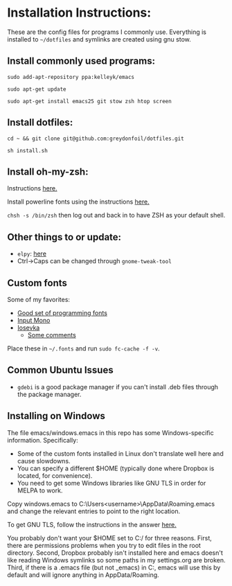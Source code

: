 # Installation Instructions:

These are the config files for programs I commonly use. Everything is installed to `~/dotfiles` and symlinks are created using gnu stow. 

## Install commonly used programs:

`sudo add-apt-repository ppa:kelleyk/emacs`

`sudo apt-get update`

`sudo apt-get install emacs25 git stow zsh htop screen`

## Install dotfiles:

`cd ~ && git clone git@github.com:greydonfoil/dotfiles.git`

`sh install.sh`

## Install oh-my-zsh:

Instructions [here.](https://github.com/robbyrussell/oh-my-zsh)

Install powerline fonts using the instructions [here.](https://powerline.readthedocs.io/en/latest/installation/linux.html#fonts-installation)

`chsh -s /bin/zsh` then log out and back in to have ZSH as your default shell. 

## Other things to or update:

* `elpy`: [here](https://github.com/jorgenschaefer/elpy)
* Ctrl->Caps can be changed through `gnome-tweak-tool`

## Custom fonts

Some of my favorites:

* [Good set of programming fonts](https://github.com/hbin/top-programming-fonts)
* [Input Mono](http://input.fontbureau.com/preview/?size=17&language=python&theme=base16-dark&family=InputMono&width=300&weight=400&line-height=1.1&a=0&g=ss&i=serif&l=serifs_round&zero=slash&asterisk=height&braces=straight&preset=default&customize=please)
* [Iosevka](https://github.com/be5invis/iosevka)
  * [Some comments](https://news.ycombinator.com/item?id=14009963)
  
Place these in `~/.fonts` and run `sudo fc-cache -f -v`.

## Common Ubuntu Issues

* `gdebi` is a good package manager if you can't install .deb files through the package manager.

## Installing on Windows

The file emacs/windows.emacs in this repo has some Windows-specific information. Specifically:

* Some of the custom fonts installed in Linux don't translate well here and cause slowdowns.
* You can specify a different $HOME (typically done where Dropbox is located, for convenience).
* You need to get some Windows libraries like GNU TLS in order for MELPA to work.

Copy windows.emacs to C:\Users\<username>\AppData\Roaming\.emacs and change the relevant entries to point to the right location. 

To get GNU TLS, follow the instructions in the answer [here.](https://emacs.stackexchange.com/questions/27202/how-do-i-install-gnutls-for-emacs-25-1-on-windows)

You probably don't want your $HOME set to C:/ for three reasons. First, there are permissions problems when you try to edit files in the root directory. Second, Dropbox probably isn't installed here and emacs doesn't like reading Windows symlinks so some paths in my settings.org are broken. Third, if there is a .emacs file (but not _emacs) in C:\, emacs will use this by default and will ignore anything in AppData/Roaming. 
